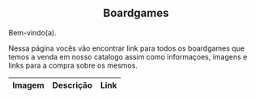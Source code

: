 <center><h2>Boardgames</h></center>

Bem-vindo(a).

Nessa página vocês vão encontrar link para todos os boardgames que temos a venda em nosso catalogo assim como informaçoes, imagens e links para a compra sobre os mesmos.


|Imagem|Descrição|Link|
|--|--|--|